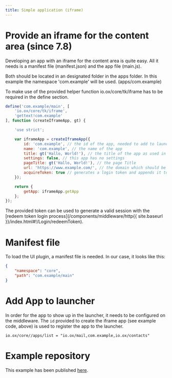 ```yaml
---
title: Simple application (iframe)
---
```


# Provide an iframe for the content area (since 7.8)

Developing an app with an iframe for the content area is quite easy.
All it needs is a manifest file (manifest.json) and the app file (main.js).

Both should be located in an designated folder in the apps folder.
In this example the namespace 'com.example' will be used. (apps/com.example)

To make use of the provided helper function io.ox/core/tk/iframe has to be required in the define section.

```JavaScript
define('com.example/main', [
    'io.ox/core/tk/iframe',
    'gettext!com.example'
], function (createIframeApp, gt) {

    'use strict';

    var iframeApp = createIframeApp({
        id: 'com.example', // the id of the app, needed to add to launcher
        name: 'com.example', // the name of the app
        title: gt('Hallo, World!'), // the title of the app as used in the launcher
        settings: false, // this app has no settings
        pageTitle: gt('Hallo, World!'), // the page Title
        url: 'https://www.example.com/', // the domain which should be used for the iframe
        acquireToken: true // generates a login token and appends it to the supplied url as ox_token parameter
    });

    return {
        getApp: iframeApp.getApp
    };
});
```

The provided token can be used to generate a valid session with the [redeem token login process](/components/middleware/http{{ site.baseurl }}/index.html#!/Login/redeemToken).

# Manifest file

To load the UI plugin, a manifest file is needed.
In our case, it looks like this:

```JSON
{
    "namespace": "core",
    "path": "com.example/main"
}
```

# Add App to launcher

In order for the app to show up in the launcher, it needs to be configured on the middleware.
The `id` provided to create the iframe app (see example code, above) is used to register the app to the launcher.

```properties
io.ox/core//apps/list = "io.ox/mail,com.example,io.ox/contacts"
```

# Example repository

This example has been published [here](https://gitlab.open-xchange.com/frontend/examples/iframe).
